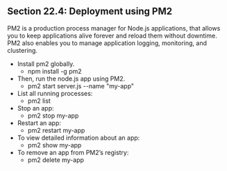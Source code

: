 ## Section 22.4: Deployment using PM2

PM2 is a production process manager for Node.js applications, that allows you to keep 
applications alive forever and reload them without downtime. PM2 also enables you to 
manage application logging, monitoring, and clustering.

- Install pm2 globally.
  - npm install -g pm2
- Then, run the node.js app using PM2.
  - pm2 start server.js --name "my-app"
- List all running processes:
  - pm2 list
- Stop an app:
  - pm2 stop my-app
- Restart an app:
  - pm2 restart my-app
- To view detailed information about an app:
  - pm2 show my-app
- To remove an app from PM2’s registry:
  - pm2 delete my-app